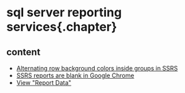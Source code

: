 ﻿
# sql server reporting services{.chapter}

## content

- [Alternating row background colors inside groups in SSRS](alternating_row_colors_inside_groups.md)
- [SSRS reports are blank in Google Chrome](reports_are_blank_in_chrome.md)
- [View "Report Data"](view_report_data.md)
